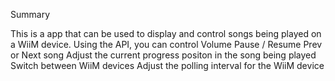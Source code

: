 Summary

This is a app that can be used to display and control songs being played on a WiiM device.
Using the API, you can control
  Volume
  Pause / Resume
  Prev or Next song
  Adjust the current progress positon in the song being played
  Switch between WiiM devices
  Adjust the polling interval for the WiiM device
